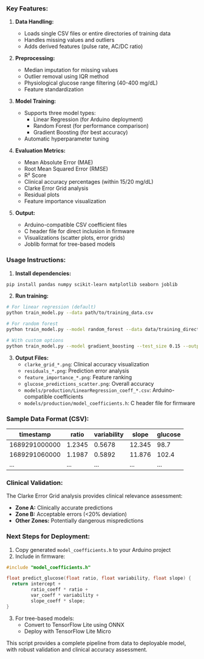 ### Key Features:

1. **Data Handling:**
   - Loads single CSV files or entire directories of training data
   - Handles missing values and outliers
   - Adds derived features (pulse rate, AC/DC ratio)

2. **Preprocessing:**
   - Median imputation for missing values
   - Outlier removal using IQR method
   - Physiological glucose range filtering (40-400 mg/dL)
   - Feature standardization

3. **Model Training:**
   - Supports three model types:
     - Linear Regression (for Arduino deployment)
     - Random Forest (for performance comparison)
     - Gradient Boosting (for best accuracy)
   - Automatic hyperparameter tuning

4. **Evaluation Metrics:**
   - Mean Absolute Error (MAE)
   - Root Mean Squared Error (RMSE)
   - R² Score
   - Clinical accuracy percentages (within 15/20 mg/dL)
   - Clarke Error Grid analysis
   - Residual plots
   - Feature importance visualization

5. **Output:**
   - Arduino-compatible CSV coefficient files
   - C header file for direct inclusion in firmware
   - Visualizations (scatter plots, error grids)
   - Joblib format for tree-based models

### Usage Instructions:

1. **Install dependencies:**
```bash
pip install pandas numpy scikit-learn matplotlib seaborn joblib
```

2. **Run training:**
```bash
# For linear regression (default)
python train_model.py --data path/to/training_data.csv

# For random forest
python train_model.py --model random_forest --data data/training_directory/

# With custom options
python train_model.py --model gradient_boosting --test_size 0.15 --output my_models/
```

3. **Output Files:**
   - `clarke_grid_*.png`: Clinical accuracy visualization
   - `residuals_*.png`: Prediction error analysis
   - `feature_importance_*.png`: Feature ranking
   - `glucose_predictions_scatter.png`: Overall accuracy
   - `models/production/LinearRegression_coeff_*.csv`: Arduino-compatible coefficients
   - `models/production/model_coefficients.h`: C header file for firmware

### Sample Data Format (CSV):

| timestamp          | ratio   | variability | slope  | glucose |
|--------------------|---------|-------------|--------|---------|
| 1689291000000      | 1.2345  | 0.5678      | 12.345 | 98.7    |
| 1689291060000      | 1.1987  | 0.5892      | 11.876 | 102.4   |
| ...                | ...     | ...         | ...    | ...     |

### Clinical Validation:

The Clarke Error Grid analysis provides clinical relevance assessment:
- **Zone A:** Clinically accurate predictions
- **Zone B:** Acceptable errors (<20% deviation)
- **Other Zones:** Potentially dangerous mispredictions

### Next Steps for Deployment:

1. Copy generated `model_coefficients.h` to your Arduino project
2. Include in firmware:
```cpp
#include "model_coefficients.h"

float predict_glucose(float ratio, float variability, float slope) {
  return intercept + 
         ratio_coeff * ratio +
         var_coeff * variability +
         slope_coeff * slope;
}
```

3. For tree-based models:
   - Convert to TensorFlow Lite using ONNX
   - Deploy with TensorFlow Lite Micro

This script provides a complete pipeline from data to deployable model, with robust validation and clinical accuracy assessment.
